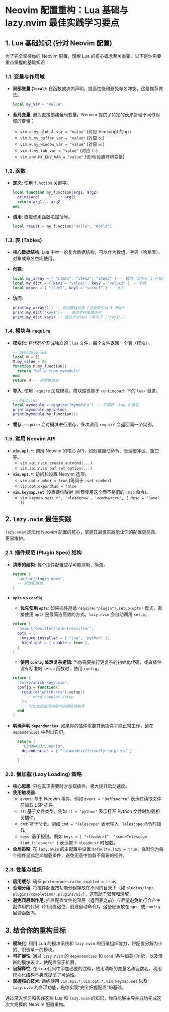 # Neovim 配置重构：Lua 基础与 lazy.nvim 最佳实践学习要点

## 1. Lua 基础知识 (针对 Neovim 配置)

为了完全掌控你的 Neovim 配置，理解 Lua 的核心概念至关重要。以下是你需要重点掌握的基础知识：

### 1.1. 变量与作用域

- **局部变量 (`local`)**: 在函数或块内声明，提高性能和避免命名冲突。这是推荐做法。

  ```lua
  local my_var = "value"
  ```

- **全局变量**: 避免直接创建全局变量。Neovim 提供了特定的表来管理不同作用域的变量：
    - `vim.g.my_global_var = "value"` (对应 Vimscript 的 `g:`)
    - `vim.b.my_buffer_var = "value"` (对应 `b:`)
    - `vim.w.my_window_var = "value"` (对应 `w:`)
    - `vim.t.my_tab_var = "value"` (对应 `t:`)
    - `vim.env.MY_ENV_VAR = "value"` (访问/设置环境变量)

### 1.2. 函数

- **定义**: 使用 `function` 关键字。

  ```lua
  local function my_function(arg1, arg2)
    print(arg1 .. " " .. arg2)
    return arg1 .. arg2
  end
  ```

- **调用**: 直接使用函数名加括号。

  ```lua
  local result = my_function("Hello", "World")
  ```

### 1.3. 表 (Tables)

- **核心数据结构**: Lua 中唯一的复合数据结构，可以作为数组、字典（哈希表）、对象或命名空间使用。
- **创建**:

  ```lua
  local my_array = { "item1", "item2", "item3" } -- 数组（索引从 1 开始）
  local my_dict = { key1 = "value1", key2 = "value2" } -- 字典
  local mixed = { "item1", key1 = "value1" } -- 混合
  ```

- **访问**:

  ```lua
  print(my_array[1]) -- 访问数组元素 (注意索引从 1 开始)
  print(my_dict["key1"]) -- 通过字符串键访问
  print(my_dict.key1) -- 通过点号访问 (等同于 ["key1"])
  ```

### 1.4. 模块与 `require`

- **模块化**: 将代码分割成独立的 `.lua` 文件，每个文件返回一个表（模块）。

  ```lua
  -- mymodule.lua
  local M = {}
  M.my_value = 42
  function M.my_function()
    return "Hello from mymodule"
  end
  return M -- 返回模块表
  ```

- **导入**: 使用 `require` 加载模块。模块路径基于 `runtimepath` 下的 `lua/` 目录。

  ```lua
  -- main.lua
  local mymodule = require("mymodule") -- 不需要 .lua 扩展名
  print(mymodule.my_value)
  print(mymodule.my_function())
  ```

- **缓存**: `require` 会对模块进行缓存，多次调用 `require` 会返回同一个实例。

### 1.5. 常用 Neovim API

- **`vim.api.*`**: 调用 Neovim 的核心 API，如创建自动命令、管理缓冲区、窗口等。
    - `vim.api.nvim_create_autocmd(...)`
    - `vim.api.nvim_buf_set_option(...)`
- **`vim.opt.*`**: 访问和设置 Neovim 选项。
    - `vim.opt.number = true` (等同于 `:set number`)
    - `vim.opt.expandtab = false`
- **`vim.keymap.set`**: 设置键位映射 (推荐使用这个而不是旧的 `:map` 命令)。
    - `vim.keymap.set('n', '<leader>w', '<cmd>w<cr>', { desc = "Save" })`

## 2. `lazy.nvim` 最佳实践

`lazy.nvim` 是现代 Neovim 配置的核心，掌握其最佳实践能让你的配置更高效、更易维护。

### 2.1. 插件规范 (Plugin Spec) 结构

- **清晰的结构**: 每个插件配置应尽可能清晰、简洁。

  ```lua
  return {
    "author/plugin-name",
    -- 其他配置项...
  }
  ```

- **`opts` vs `config`**:
    - **优先使用 `opts`**: 如果插件遵循 `require("plugin").setup(opts)` 模式，直接使用 `opts` 是最简洁高效的方式。`lazy.nvim` 会自动调用 `setup`。

    ```lua
    return {
      "nvim-treesitter/nvim-treesitter",
      opts = {
        ensure_installed = { "lua", "python" },
        highlight = { enable = true },
      }
    }
    ```
    - **使用 `config` 处理复杂逻辑**: 当你需要执行更复杂的初始化代码，或者插件没有标准的 `setup` 函数时，使用 `config`。

    ```lua
    return {
      "folke/which-key.nvim",
      config = function()
        require("which-key").setup({
          -- more complex setup
        })
        -- 可以在这里添加额外的键位映射等
      end
    }
    ```

- **明确声明 `dependencies`**: 如果你的插件需要其他插件才能正常工作，请在 `dependencies` 中列出它们。

  ```lua
    return {
      "L3MON4D3/LuaSnip",
      dependencies = { "rafamadriz/friendly-snippets" },
      -- ...
    }
    ```

### 2.2. 懒加载 (Lazy Loading) 策略

- **核心思想**: 只在真正需要时才加载插件，极大提升启动速度。
- **使用触发器**:
    - `event`: 基于 Neovim 事件。例如 `event = "BufReadPre"` 表示在读取文件前加载 LSP 插件。
    - `ft`: 基于文件类型。例如 `ft = "python"` 表示打开 Python 文件时加载相关插件。
    - `cmd`: 基于命令。例如 `cmd = "Telescope"` 表示输入 `:Telescope` 命令时加载。
    - `keys`: 基于按键。例如 `keys = { "<leader>f", "<cmd>Telescope find_files<cr>" }` 表示按下 `<leader>f` 时加载。
- **全局策略**: 在 `lazy.nvim` 的主配置中设置 `defaults.lazy = true`，强制你为每个插件显式定义加载条件，避免无意中加载不需要的插件。

### 2.3. 性能与组织

- **启用缓存**: 确保 `performance.cache.enabled = true`。
- **合理分组**: 将插件配置按功能分组存放在不同的目录下（如 `plugins/lsp/`, `plugins/completion/`, `plugins/ui/`），这有助于管理和理解。
- **避免顶层副作用**: 插件配置文件的顶层（返回表之前）应尽量避免执行会产生副作用的代码（如设置键位、创建自动命令）。这些应该放在 `opts` 或 `config` 回调函数内。

## 3. 结合你的重构目标

- **模块化**: 利用 Lua 的模块系统和 `lazy.nvim` 的目录组织能力，将配置分解为小的、职责单一的模块。
- **可扩展性**: 通过 `lazy.nvim` 的 `dependencies` 和 `cond` (条件加载) 功能，以及清晰的模块设计，使配置易于扩展。
- **自解释性**: 在 Lua 代码中添加必要的注释，使用清晰的变量名和函数名。利用模块化结构本身就提高了可读性。
- **掌握核心技术**: 熟练使用 `vim.api.*`, `vim.opt.*`, `vim.keymap.set` 以及 `lazy.nvim` 的各项功能，是你实现“完全把握配置”的基础。

通过深入学习和实践这些 Lua 和 `lazy.nvim` 的知识，你将能够主导并成功完成这次大规模的 Neovim 配置重构。
